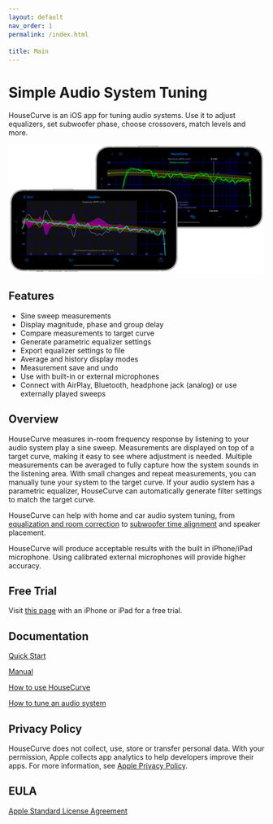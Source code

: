 ```yaml
---
layout: default
nav_order: 1
permalink: /index.html

title: Main
---
```


# Simple Audio System Tuning
HouseCurve is an iOS app for tuning audio systems.  Use it to adjust equalizers, set subwoofer phase, choose crossovers, match levels and more.

![housecurve main](/assets/img/housecurve_main_page.png "HouseCurve showing main speaker measurement with subwoofer")

## Features

* Sine sweep measurements
* Display magnitude, phase and group delay
* Compare measurements to target curve
* Generate parametric equalizer settings
* Export equalizer settings to file
* Average and history display modes
* Measurement save and undo
* Use with built-in or external microphones
* Connect with AirPlay, Bluetooth, headphone jack (analog) or use externally played sweeps

## Overview

HouseCurve measures in-room frequency response by listening to your audio system play a sine sweep.  Measurements are displayed on top of a target curve, making it easy to see where adjustment is needed.  Multiple measurements can be averaged to fully capture how the system sounds in the listening area.  With small changes and repeat measurements, you can manually tune your system to the target curve.  If your audio system has a parametric equalizer, HouseCurve can automatically generate filter settings to match the target curve.

HouseCurve can help with home and car audio system tuning, from [equalization and room correction](/TUNING.md#apply-equalization) to [subwoofer time alignment](/TUNING.md#time-align-speakers) and speaker placement.

HouseCurve will produce acceptable results with the built in iPhone/iPad microphone. Using calibrated external microphones will provide higher accuracy.

## Free Trial

Visit [this page](APPCLIP.md) with an iPhone or iPad for a free trial.

## Documentation

[Quick Start](HELP.md)

[Manual](manual/MANUAL.md)

[How to use HouseCurve](usage/USAGE.md)

[How to tune an audio system](tuning/TUNING.md)

## Privacy Policy

HouseCurve does not collect, use, store or transfer personal data.  With your permission, Apple collects app analytics to help developers improve their apps.  For more information, see [Apple Privacy Policy](https://www.apple.com/privacy/).

## EULA

[Apple Standard License Agreement](https://www.apple.com/legal/internet-services/itunes/dev/stdeula)



